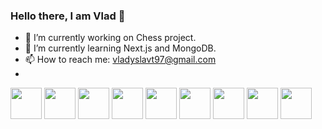 ### Hello there, I am Vlad 👋

- 🔭 I’m currently working on Chess project.
- 🌱 I’m currently learning Next.js and MongoDB.
- 📫 How to reach me: vladyslavt97@gmail.com
- 
<img src="https://cdn.jsdelivr.net/gh/devicons/devicon/icons/typescript/typescript-original.svg" width="50px"/>
<img src="https://cdn.jsdelivr.net/gh/devicons/devicon/icons/react/react-original-wordmark.svg" width="50px"/>
<img src="https://cdn.jsdelivr.net/gh/devicons/devicon/icons/javascript/javascript-original.svg" width="50px"/>
<img src="https://cdn.jsdelivr.net/gh/devicons/devicon/icons/jquery/jquery-original-wordmark.svg" width="50px"/>
<img src="https://cdn.jsdelivr.net/gh/devicons/devicon/icons/vuejs/vuejs-original-wordmark.svg" width="50px"/>
<img src="https://cdn.jsdelivr.net/gh/devicons/devicon/icons/html5/html5-original-wordmark.svg" width="50px"/>
<img src="https://cdn.jsdelivr.net/gh/devicons/devicon/icons/css3/css3-original-wordmark.svg" width="50px"/>
<img src="https://cdn.jsdelivr.net/gh/devicons/devicon/icons/postgresql/postgresql-original-wordmark.svg" width="50px"/>
<img src="https://cdn.jsdelivr.net/gh/devicons/devicon/icons/nodejs/nodejs-original-wordmark.svg" width="50px"/>
          
